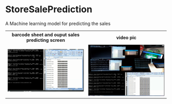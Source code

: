# StoreSalePrediction
A Machine learning model for predicting the sales


<table>
    <tr>
        <th>barcode sheet and ouput sales predicting screen</th>
        <th>video pic</th>
    </tr>
    <tr>
        <td width="50%">
            <a href="https://storesaleprediction.w3spaces.com/">
                <img src="https://github.com/vaibhavchopra7/StoreSalePrediction/blob/c3e6ad1930ccfcf261cdda458f4f52ccb5dba6fa/pic.png" width="100%">
            </a>
        </td>
        <td width="50%">
            <a href="https://storesaleprediction.w3spaces.com/">
                <img src="https://github.com/vaibhavchopra7/StoreSalePrediction/blob/0b66f3bc916b90d1c9766f8a9e82ba69a2fdc911/pic1.png" width="100%">
            </a>
        </td>
    </tr>
   
</table>


